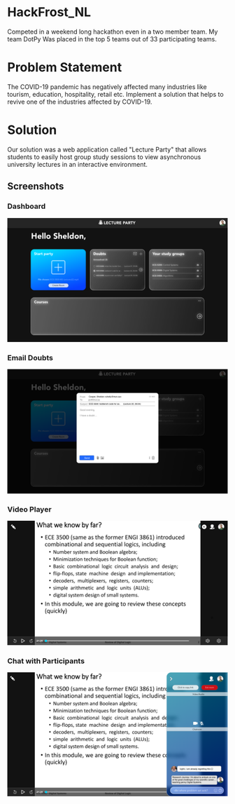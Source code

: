 # HackFrost_NL
Competed in a weekend long hackathon even in a two member team. My team DotPy Was placed in the top 5 teams out of 33 participating teams.
# Problem Statement
The COVID-19 pandemic has negatively affected many industries like tourism, education, hospitality, retail etc. Implement a solution that helps to revive one of the industries affected by COVID-19.
# Solution
Our solution was a web application called "Lecture Party" that allows students to easily host group study sessions to view asynchronous university lectures in an interactive environment. 
## Screenshots
### Dashboard
![alt text](imgs/Dashboard.png "Dashboard image")
### Email Doubts 
![alt text](imgs/Email.png "Email")
### Video Player
![alt text](imgs/VideoView.png "Video View")
### Chat with Participants
![alt text](imgs/ChatView.png "Chat")

